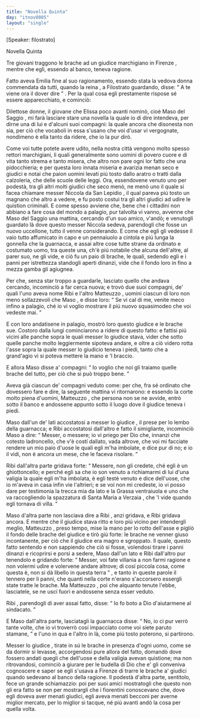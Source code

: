 ```yaml
---
title: "Novella Quinta"
day: "itnov0805"
layout: "single"
---
```

<html>
 <head>
 </head>
 <body>
  <div id="nov0805" type="novella" who="filostrato">
   <p>
    [Speaker: filostrato]
   </p>
   <head>
    Novella Quinta
   </head>
   <argument>
    <p>
     <milestone id="p08050001"/>
     <name persref="masosaggio ribi matteuzzo" type="person">
      Tre giovani
     </name>
     traggono le brache ad un
     <name persref="niccola" type="person">
      giudice marchigiano
     </name>
     in
     <name placeref="firenze" type="place">
      Firenze
     </name>
     , mentre che egli, essendo al banco, teneva ragione.
    </p>
   </argument>
   <div3 type="commentary" who="author">
    <p>
     <milestone id="p08050002"/>
     Fatto aveva
     <name persref="emilia" type="person">
      Emilia
     </name>
     fine al suo ragionamento, essendo stata la
     <name persref="piccarda" type="person">
      vedova donna
     </name>
     commendata da tutti, quando
     <name persref="lauretta" type="person">
      la reina
     </name>
     , a
     <name persref="filostrato" type="person">
      Filostrato
     </name>
     guardando, disse:
     <q direct="unspecified" who="lauretta">
      A te viene ora il dover dire
     </q>
     . Per la qual cosa egli prestamente rispose s&eacute; essere apparecchiato, e cominci&ograve;:
    </p>
   </div3>
   <div3 type="commentary" who="filostrato">
    <p>
     <milestone id="p08050003"/>
     Dilettose donne, il giovane che
     <name persref="elissa" type="person">
      Elissa
     </name>
     poco avanti nomin&ograve;, cio&egrave;
     <name persref="masosaggio" type="person">
      Maso del Saggio
     </name>
     , mi far&agrave; lasciare stare una novella la quale io di dire intendeva, per dirne una di lui e d'alcuni suoi compagni: la quale ancora che disonesta non sia, per ci&ograve; che vocaboli in essa s'usano che voi d'usar vi vergognate, nondimeno &egrave; ella tanto da ridere, che io la pur dir&ograve;.
    </p>
   </div3>
   <p>
    <milestone id="p08050004"/>
    Come voi tutte potete avere udito, nella
    <name placeref="firenze" type="place">
     nostra citt&agrave;
    </name>
    vengono molto spesso rettori marchigiani, li quali generalmente sono uomini di povero cuore e di vita tanto strema e tanto misera, che altro non pare ogni lor fatto che una pidocchieria; e per questa loro innata miseria e avarizia menan seco e giudici e notai che paion uomini levati pi&uacute; tosto dallo aratro o tratti dalla calzoleria, che delle scuole delle leggi.
    <milestone id="p08050005"/>
    Ora, essendovene venuto uno per podest&agrave;, tra gli altri molti giudici che seco men&ograve;, ne men&ograve; uno il quale si facea chiamare messer
    <name persref="niccola" type="person">
     Niccola da San Lepidio
    </name>
    , il qual pareva pi&uacute; tosto un magnano che altro a vedere, e fu posto costui tra gli altri giudici ad udire le quistion criminali.
    <milestone id="p08050006"/>
    E come spesso avviene che, bene che i cittadini non abbiano a fare cosa del mondo a palagio, pur talvolta vi vanno, avvenne che
    <name persref="masosaggio" type="person">
     Maso del Saggio
    </name>
    una mattina, cercando d'un suo amico, v'and&ograve;; e venutogli guardato l&agrave; dove questo messer
    <name persref="niccola" type="person">
     Niccola
    </name>
    sedeva, parendogli che fosse un nuovo uccellone, tutto il venne considerando.
    <milestone id="p08050007"/>
    E come che egli gli vedesse il vaio tutto affumicato in capo e un pennaiuolo a cintola e pi&uacute; lunga la gonnella che la guarnacca, e assai altre cose tutte strane da ordinato e costumato uomo, tra queste una, ch'&egrave; pi&uacute; notabile che alcuna dell'altre, al parer suo, ne gli vide, e ci&ograve; fu un paio di brache, le quali, sedendo egli e i panni per istrettezza standogli aperti dinanzi, vide che il fondo loro in fino a mezza gamba gli agiugnea.
   </p>
   <p>
    <milestone id="p08050008"/>
    Per che, senza star troppo a guardarle, lasciato quello che andava cercando, incominci&ograve; a far cerca nuova; e trov&ograve; due suoi compagni, de' quali l'uno aveva nome
    <name persref="ribi" type="person">
     Ribi
    </name>
    e l'altro
    <name persref="matteuzzo" type="person">
     Matteuzzo
    </name>
    , uomini ciascun di loro non meno sollazzevoli che
    <name persref="masosaggio" type="person">
     Maso
    </name>
    , e disse loro:
    <q direct="unspecified" who="masosaggio">
     Se vi cal di me, venite meco infino a palagio, ch&eacute; io vi voglio mostrare il pi&uacute; nuovo squasimodeo che voi vedeste mai.
    </q>
   </p>
   <p>
    <milestone id="p08050009"/>
    E con loro andatisene in palagio, mostr&ograve; loro questo
    <name persref="niccola" type="person">
     giudice
    </name>
    e le brache sue. Costoro dalla lungi cominciarono a ridere di questo fatto: e fattisi pi&uacute; vicini alle panche sopra le quali messer lo giudice stava, vider che sotto quelle panche molto leggiermente sipoteva andare, e oltre a ci&ograve; videro rotta l'asse sopra la quale messer lo giudicio teneva i piedi, tanto che a grand'agio vi si poteva mettere la mano e 'l braccio.
   </p>
   <p>
    <milestone id="p08050010"/>
    E allora
    <name persref="masosaggio" type="person">
     Maso
    </name>
    disse a' compagni:
    <q direct="unspecified" who="masosaggio">
     Io voglio che noi gli traiamo quelle brache del tutto, per ci&ograve; che si pu&ograve; troppo bene.
    </q>
   </p>
   <p>
    <milestone id="p08050011"/>
    Aveva gi&agrave; ciascun de' compagni veduto come: per che, fra s&eacute; ordinato che dovessero fare e dire, la seguente mattina vi ritornarono: e essendo la corte molto piena d'uomini,
    <name persref="matteuzzo" type="person">
     Matteuzzo
    </name>
    , che persona non se ne avvide, entr&ograve; sotto il banco e andossene appunto sotto il luogo dove il
    <name persref="niccola" type="person">
     giudice
    </name>
    teneva i piedi.
   </p>
   <p>
    <milestone id="p08050012"/>
    <name persref="masosaggio" type="person">
     Maso
    </name>
    dall'un de' lati accostatosi a messer lo
    <name persref="niccola" type="person">
     giudice
    </name>
    , il prese per lo lembo della guarnacca; e
    <name persref="ribi" type="person">
     Ribi
    </name>
    accostatosi dall'altro e fatto il simigliante, incominci&ograve;
    <name persref="masosaggio" type="person">
     Maso
    </name>
    a dire:
    <q direct="unspecified" who="masosaggio">
     Messer, o messere; io vi priego per Dio che, innanzi che cotesto ladroncello, che v'&egrave; cost&iacute; dallato, vada altrove, che voi mi facciate rendere un mio paio d'uose le quali egli m'ha imbolate, e dice pur di no; e io il vidi, non &egrave; ancora un mese, che le faceva risolare.
    </q>
   </p>
   <p>
    <milestone id="p08050013"/>
    <name persref="ribi" type="person">
     Ribi
    </name>
    dall'altra parte gridava forte:
    <q direct="unspecified" who="ribi">
     Messere, non gli credete, ch&eacute; egli &egrave; un ghiottoncello; e perch&eacute; egli sa che io son venuto a richiamarmi di lui d'una valigia la quale egli m'ha imbolata, &egrave; egli test&egrave; venuto e dice dell'uose, che io m'aveva in casa infin vie l'altrieri; e se voi non mi credeste, io vi posso dare per testimonia la trecca mia da lato e la Grassa ventraiuola e uno che va raccogliendo la spazzatura di
     <name type="place">
      Santa Maria a Verzaia
     </name>
     , che 'l vide quando egli tornava di villa.
    </q>
   </p>
   <p>
    <milestone id="p08050014"/>
    <name persref="masosaggio" type="person">
     Maso
    </name>
    d'altra parte non lasciava dire a
    <name persref="ribi" type="person">
     Ribi
    </name>
    , anzi gridava, e
    <name persref="ribi" type="person">
     Ribi
    </name>
    gridava ancora. E mentre che il
    <name persref="niccola" type="person">
     giudice
    </name>
    stava ritto e loro pi&uacute; vicino per intendergli meglio,
    <name persref="matteuzzo" type="person">
     Matteuzzo
    </name>
    , preso tempo, mise la mano per lo rotto dell'asse e pigli&ograve; il fondo delle brache del giudice e tir&ograve; gi&uacute; forte: le brache ne venner giuso incontanente, per ci&ograve; che il giudice era magro e sgroppato.
    <milestone id="p08050015"/>
    Il quale, questo fatto sentendo e non sappiendo che ci&ograve; si fosse, volendosi tirare i panni dinanzi e ricoprirsi e porsi a sedere,
    <name persref="masosaggio" type="person">
     Maso
    </name>
    dall'un lato e
    <name persref="ribi" type="person">
     Ribi
    </name>
    dall'altro pur tenendolo e gridando forte:
    <milestone id="p08050016"/>
    <q direct="unspecified" who="masosaggio ribi">
     Messer, voi fate villania a non farmi ragione e non volermi udire e volervene andare altrove; di cos&iacute; piccola cosa, come questa &egrave;, non si d&agrave; libello in questa terra
    </q>
    , e tanto in queste parole il tennero per li panni, che quanti nella corte n'erano s'accorsero essergli state tratte le brache. Ma
    <name persref="matteuzzo" type="person">
     Matteuzzo
    </name>
    , poi che alquanto tenute l'ebbe, lasciatele, se ne usc&iacute; fuori e andossene senza esser veduto.
   </p>
   <p>
    <milestone id="p08050017"/>
    <name persref="ribi" type="person">
     Ribi
    </name>
    , parendogli di aver assai fatto, disse:
    <q direct="unspecified" who="ribi">
     Io fo boto a Dio d'aiutarmene al sindacato.
    </q>
   </p>
   <p>
    <milestone id="p08050018"/>
    E
    <name persref="masosaggio" type="person">
     Maso
    </name>
    dall'altra parte, lasciatagli la guarnacca disse:
    <q direct="unspecified" who="masosaggio">
     No, io ci pur verr&ograve; tante volte, che io vi troverr&ograve; cos&iacute; impacciato come voi siete paruto stamane,
    </q>
    e l'uno in qua e l'altro in l&agrave;, come pi&uacute; tosto poterono, si partirono.
   </p>
   <p>
    <milestone id="p08050019"/>
    Messer lo
    <name persref="niccola" type="person">
     giudice
    </name>
    , tirate in s&uacute; le brache in presenza d'ogni uomo, come se da dormir si levasse, accorgendosi pure allora del fatto, domand&ograve; dove fossero andati quegli che dell'uose e della valigia avevan quistione; ma non ritrovandosi, cominci&ograve; a giurare per le budella di Dio che e' gli conveniva cognoscere e saper se egli s'usava a
    <name placeref="firenze" type="place">
     Firenze
    </name>
    di trarre le brache a' giudici quando sedevano al banco della ragione.
    <milestone id="p08050020"/>
    Il podest&agrave; d'altra parte, sentitolo, fece un grande schiamazzio: poi per suoi amici mostratogli che questo non gli era fatto se non per mostrargli che i fiorentini conoscevano che, dove egli doveva aver menati giudici, egli aveva menati becconi per averne miglior mercato, per lo miglior si tacque, n&eacute; pi&uacute; avanti and&ograve; la cosa per quella volta.
   </p>
  </div>
 </body>
</html>